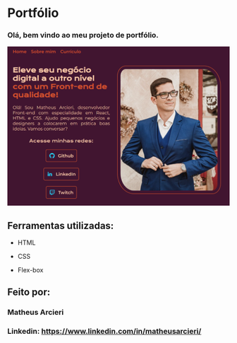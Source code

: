 # Portfólio 
### Olá, bem vindo ao meu projeto de portfólio.

<p align="center"> 
  <img src="./assets/Imagem.png" alt="Pagina inicial do site"/> 
</p>

## Ferramentas utilizadas:

* HTML

* CSS

* Flex-box

## Feito por:

### Matheus Arcieri

### Linkedin: https://www.linkedin.com/in/matheusarcieri/
